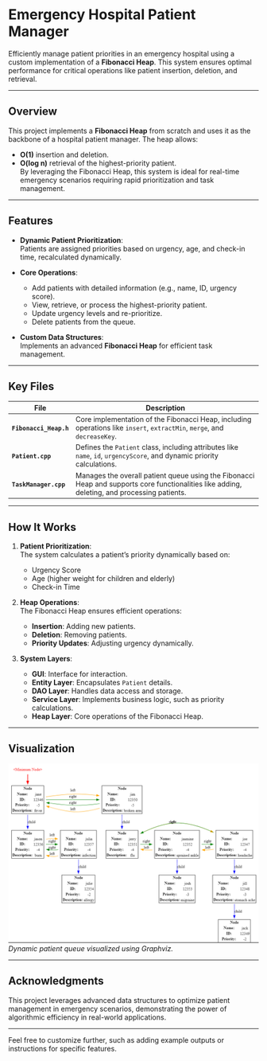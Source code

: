 # **Emergency Hospital Patient Manager**  
Efficiently manage patient priorities in an emergency hospital using a custom implementation of a **Fibonacci Heap**. This system ensures optimal performance for critical operations like patient insertion, deletion, and retrieval.

---

## **Overview**  
This project implements a **Fibonacci Heap** from scratch and uses it as the backbone of a hospital patient manager. The heap allows:  
- **O(1)** insertion and deletion.  
- **O(log n)** retrieval of the highest-priority patient.  
By leveraging the Fibonacci Heap, this system is ideal for real-time emergency scenarios requiring rapid prioritization and task management.  

---

## **Features**  
- **Dynamic Patient Prioritization**:  
   Patients are assigned priorities based on urgency, age, and check-in time, recalculated dynamically.  

- **Core Operations**:  
   - Add patients with detailed information (e.g., name, ID, urgency score).  
   - View, retrieve, or process the highest-priority patient.  
   - Update urgency levels and re-prioritize.  
   - Delete patients from the queue.  

- **Custom Data Structures**:  
   Implements an advanced **Fibonacci Heap** for efficient task management.  

---

## **Key Files**  

| File                  | Description                                                                                 |
|-----------------------|---------------------------------------------------------------------------------------------|
| **`Fibonacci_Heap.h`** | Core implementation of the Fibonacci Heap, including operations like `insert`, `extractMin`, `merge`, and `decreaseKey`. |
| **`Patient.cpp`**      | Defines the `Patient` class, including attributes like `name`, `id`, `urgencyScore`, and dynamic priority calculations. |
| **`TaskManager.cpp`**  | Manages the overall patient queue using the Fibonacci Heap and supports core functionalities like adding, deleting, and processing patients. |

---

## **How It Works**  
1. **Patient Prioritization**:  
   The system calculates a patient’s priority dynamically based on:  
   - Urgency Score  
   - Age (higher weight for children and elderly)  
   - Check-in Time  

2. **Heap Operations**:  
   The Fibonacci Heap ensures efficient operations:  
   - **Insertion**: Adding new patients.  
   - **Deletion**: Removing patients.  
   - **Priority Updates**: Adjusting urgency dynamically.  

3. **System Layers**:  
   - **GUI**: Interface for interaction.  
   - **Entity Layer**: Encapsulates `Patient` details.  
   - **DAO Layer**: Handles data access and storage.  
   - **Service Layer**: Implements business logic, such as priority calculations.  
   - **Heap Layer**: Core operations of the Fibonacci Heap.

---

## **Visualization**  
![Fibonacci Heap Visualization](./fibonacci_heap1.png)  
*Dynamic patient queue visualized using Graphviz.*

---

## **Acknowledgments**  
This project leverages advanced data structures to optimize patient management in emergency scenarios, demonstrating the power of algorithmic efficiency in real-world applications.  

--- 

Feel free to customize further, such as adding example outputs or instructions for specific features.
